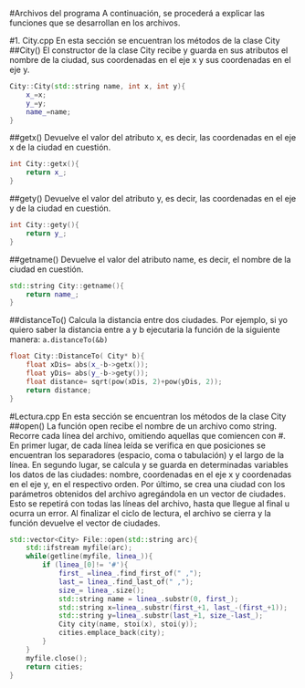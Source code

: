 #Archivos del programa
A continuación, se procederá a explicar las funciones que se desarrollan en los archivos.

#1. City.cpp
En esta sección se encuentran los métodos de la clase City
##City()
El constructor de la clase City recibe y guarda en sus atributos el nombre de la ciudad, sus coordenadas en el eje x y sus coordenadas en el eje y.

```cpp
City::City(std::string name, int x, int y){
    x_=x;
    y_=y;
    name_=name;
}
```
##getx()
Devuelve el valor del atributo x, es decir, las coordenadas en el eje x de la ciudad en cuestión.

```cpp
int City::getx(){
    return x_;
}
```
##gety()
Devuelve el valor del atributo y, es decir, las coordenadas en el eje y de la ciudad en cuestión.

```cpp
int City::gety(){
    return y_;
}
```
##getname()
Devuelve el valor del atributo name, es decir, el nombre de la ciudad en cuestión.

```cpp
std::string City::getname(){
    return name_;
}
```
##distanceTo()
Calcula la distancia entre dos ciudades. Por ejemplo, si yo quiero saber la distancia entre a y b ejecutaria la función de la siguiente manera: ` a.distanceTo(&b) `

```cpp
float City::DistanceTo( City* b){
    float xDis= abs(x_-b->getx());
    float yDis= abs(y_-b->gety());
    float distance= sqrt(pow(xDis, 2)+pow(yDis, 2));
    return distance;
}
```
#Lectura.cpp
En esta sección se encuentran los métodos de la clase City
##open()
La función open recibe el nombre de un archivo como string. Recorre cada línea del archivo, omitiendo aquellas que comiencen con #. En primer lugar, de cada línea leída se verifica en que posiciones se encuentran los separadores (espacio, coma o tabulación) y el largo de la línea. En segundo lugar, se calcula y se guarda en determinadas variables los datos de las ciudades: nombre, coordenadas en el eje x y coordenadas en el eje y, en el respectivo orden. Por último, se crea una ciudad con los parámetros obtenidos del archivo agregándola en un vector de ciudades. Esto se repetirá con todas las líneas del archivo, hasta que llegue al final u ocurra un error. Al finalizar el ciclo de lectura, el archivo se cierra y la función devuelve el vector de ciudades.

```cpp
std::vector<City> File::open(std::string arc){
    std::ifstream myfile(arc);
    while(getline(myfile, linea_)){
        if (linea_[0]!= '#'){
            first_ =linea_.find_first_of(" ,");
            last_= linea_.find_last_of(" ,");
            size_= linea_.size();
            std::string name = linea_.substr(0, first_); 
            std::string x=linea_.substr(first_+1, last_-(first_+1));
            std::string y=linea_.substr(last_+1, size_-last_);
            City city(name, stoi(x), stoi(y));
            cities.emplace_back(city);
        }
    }
    myfile.close();
    return cities;
}
```